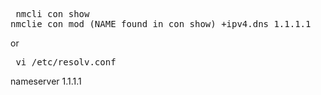 <pre> nmcli con show
nmclie con mod (NAME found in con show) +ipv4.dns 1.1.1.1
</pre>
or
<pre> vi /etc/resolv.conf </pre>
nameserver 1.1.1.1






